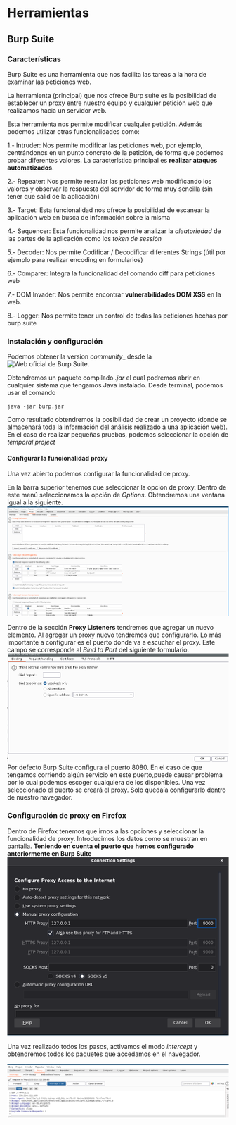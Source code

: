 # Herramientas

## Burp Suite

### Características

Burp Suite es una herramienta que nos facilita las tareas a la hora de examinar las peticiones web.

La herramienta (principal) que nos ofrece Burp suite es la posibilidad de establecer un proxy entre nuestro equipo y cualquier petición web que realizamos hacia un servidor web.

Esta herramienta nos permite modificar cualquier petición. Además podemos utilizar otras funcionalidades como:

1.- Intruder: Nos permite modificar las peticiones web, por ejemplo, centrándonos en un punto concreto de la petición, de forma que podemos probar diferentes valores. La característica principal es __realizar ataques automatizados__.

2.- Repeater: Nos permite reenviar las peticiones web modificando los valores y observar la respuesta del servidor de forma muy sencilla (sin tener que salid de la aplicación)

3.- Target: Esta funcionalidad nos ofrece la posibilidad de escanear la aplicación web en busca de información sobre la misma

4.- Sequencer: Esta funcionalidad nos permite analizar la _aleatoriedad_ de las partes de la aplicación como los _token de sessión_

5.- Decoder: Nos permite Codificar / Decodificar diferentes Strings (útil por ejemplo para realizar encoding en formularios)

6.- Comparer: Integra la funcionalidad del comando diff para peticiones web

7.- DOM Invader: Nos permite encontrar __vulnerabilidades DOM XSS__ en la web.

8.- Logger: Nos permite tener un control de todas las peticiones hechas por burp suite

### Instalación y configuración

Podemos obtener la version _community__ desde la ![Web oficial de Burp Suite](https://portswigger.net/burp/communitydownload).

Obtendremos un paquete compilado _.jar_ el cual podremos abrir en cualquier sistema que tengamos Java instalado. Desde terminal, podemos usar el comando
````shell
java -jar burp.jar
````
Como resultado obtendremos la posibilidad de crear un proyecto (donde se almacenará toda la información del análisis realizado a una aplicación web). En el caso de realizar pequeñas pruebas, podemos seleccionar la opción de _temporal project_

#### Configurar la funcionalidad proxy
Una vez abierto podemos configurar la funcionalidad de proxy.

En la barra superior tenemos que seleccionar la opción de proxy. Dentro de este menú seleccionamos la opción de _Options_. Obtendremos una ventana igual a la siguiente.
![](../images/web/burp/proxy-options.PNG)

Dentro de la sección __Proxy Listeners__ tendremos que agregar un nuevo elemento.
Al agregar un proxy nuevo tendremos que configurarlo. Lo más importante a configurar es el puerto donde va a escuchar el proxy. Este campo se corresponde al _Bind to Port_ del siguiente formulario.
![](../images/web/burp/proxy-config.PNG)
Por defecto Burp Suite configura el puerto 8080. En el caso de que tengamos corriendo algún servicio en este puerto,puede causar problema por lo cual podemos escoger cualquiera de los disponibles.
Una vez seleccionado el puerto se creará el proxy. Solo quedaía configurarlo dentro de nuestro navegador.

### Configuración de proxy en Firefox

Dentro de Firefox tenemos que irnos a las opciones y seleccionar la funcionalidad de proxy. Introducimos los datos como se muestran en pantalla. __Teniendo en cuenta el puerto que hemos configurado anteriormente en Burp Suite__
![](../images/web/burp/firefox-config.PNG)

Una vez realizado todos los pasos, activamos el modo _intercept_ y obtendremos todos los paquetes que accedamos en el navegador.

![](../images/web/burp/http-capture.PNG)
